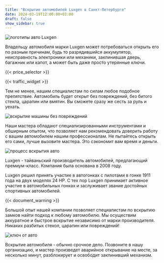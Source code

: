 ```yaml
---
title: "Вскрытие автомобилей Luxgen в Санкт-Петербурге"
date: 2024-03-19T12:00:00+03:00
draft: false
show_sidebar: true
---
```


![логотипы авто Luxgen](luxgen_logo.jpg)

Владельцу автомобиля марки Luxgen может потребоваться открыть его по разным причинам, будь то разрядившийся аккумулятор, неисправность электроники или механики, заклинившая дверь, багажник или капот, а может быть даже просто утерянные ключи.

{{< price_selector >}}

{{< traffic_widget >}}

Тем не менее, нашим специалистам по силам любое подобное препятствие. Автомобиль будет открыт без повреждений, без битого стекла, царапин или вмятин. Вы сможете сразу же сесть за руль и уехать.

![вскрытие машины без повреждений](luxgen_car.jpg)

Наши мастера обладают специализированными инструментами и обширным опытом, что позволяет нам рекомендовать доверить работу с вашим автомобилем нашим профессионалам. Не пытайтесь открыть его сами, лучше вызовите мастера. Это сэкономит вам время и деньги.

![процесс вскрытия авто](luxgen_car_open.jpg)

Luxgen - тайваньский производитель автомобилей, предлагающий премиум-класс. Компания была основана в 2008 году.

Luxgen решил принять участие в автогонках с пилотами в гонке 1911 года на двух моделях 24 HP. С тех пор Luxgen принимает активное участие в автомобильных гонках и заслуживает звание достойных спортивных автомобилей.

{{< document_warning >}}

Большой опыт нашей компании позволяет специалистам по вскрытию замков найти подход к любому автомобилю. Мы осуществим аккуратное и быстрое вскрытие независимо от марки производителя. Никаких разбитых стекол, царапин или повреждений!

![ключ от авто](luxgen_car_key.jpg)

Вскрытие автомобиля - обычно срочное дело. Позвоните в нашу организацию, и мастер произведет аварийное открывание на месте, за несколько минут, разблокирует и освободит заклинивший механизм.
